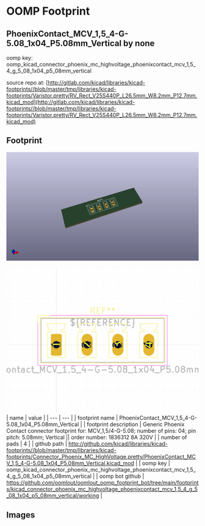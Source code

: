 # OOMP Footprint  
## PhoenixContact_MCV_1,5_4-G-5.08_1x04_P5.08mm_Vertical  by none  
  
oomp key: oomp_kicad_connector_phoenix_mc_highvoltage_phoenixcontact_mcv_1,5_4_g_5_08_1x04_p5_08mm_vertical  
  
source repo at: [http://gitlab.com/kicad/libraries/kicad-footprints//blob/master/tmp/libraries/kicad-footprints/Varistor.pretty/RV_Rect_V25S440P_L26.5mm_W8.2mm_P12.7mm.kicad_mod](http://gitlab.com/kicad/libraries/kicad-footprints//blob/master/tmp/libraries/kicad-footprints/Varistor.pretty/RV_Rect_V25S440P_L26.5mm_W8.2mm_P12.7mm.kicad_mod)  
## Footprint  
  
[![working_kicad_pcb_3d.png](working_kicad_pcb_3d_600.png)](working_kicad_pcb_3d.png)  
  
[![working.png](working_600.png)](working.png)  
| name | value | 
| --- | --- | 
| footprint name | PhoenixContact_MCV_1,5_4-G-5.08_1x04_P5.08mm_Vertical | 
| footprint description | Generic Phoenix Contact connector footprint for: MCV_1,5/4-G-5.08; number of pins: 04; pin pitch: 5.08mm; Vertical || order number: 1836312 8A 320V | 
| number of pads | 4 | 
| github path | http://github.com/kicad/libraries/kicad-footprints//blob/master/tmp/libraries/kicad-footprints/Connector_Phoenix_MC_HighVoltage.pretty/PhoenixContact_MCV_1,5_4-G-5.08_1x04_P5.08mm_Vertical.kicad_mod | 
| oomp key | oomp_kicad_connector_phoenix_mc_highvoltage_phoenixcontact_mcv_1,5_4_g_5_08_1x04_p5_08mm_vertical | 
| oomp bot github | https://github.com/oomlout/oomlout_oomp_footprint_bot/tree/main/footprints/kicad_connector_phoenix_mc_highvoltage_phoenixcontact_mcv_1,5_4_g_5_08_1x04_p5_08mm_vertical/working | 
## Images  
